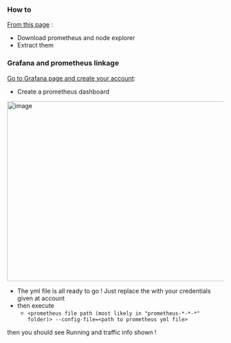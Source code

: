 ### How to 

[From this page](https://prometheus.io/download/#prometheus) :
* Download prometheus and node explorer
* Extract them

### Grafana and prometheus linkage
[Go to Grafana page and create your account](https://grafana.com/auth/sign-up/create-user):
* Create a prometheus dashboard
<img width="1028" height="418" alt="image" src="https://github.com/user-attachments/assets/9d61563f-a259-4914-9491-2f8c2c761349" />

* The yml file is all ready to go ! Just replace the <info> with your credentials given at account
* then execute
  *  ```<prometheus file path (most likely in "prometheus-*-*-*" folder)> --config-file=<path to prometheus yml file>```
 
then you should see Running and traffic info shown !
